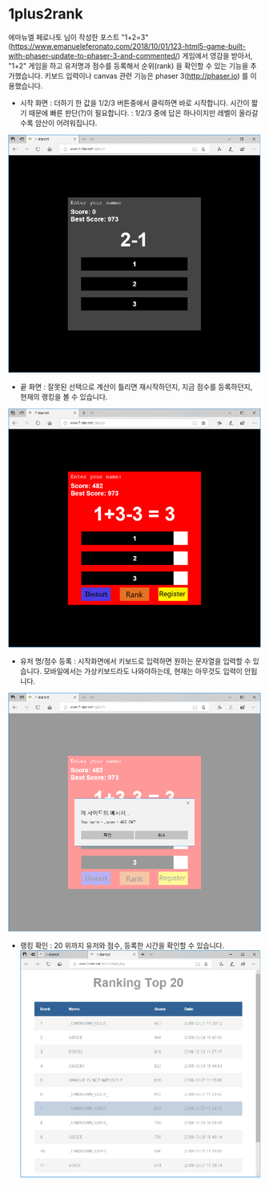 # 1plus2rank
에마뉴엘 페로나토 님이 작성한 포스트 "1+2=3"(https://www.emanueleferonato.com/2018/10/01/123-html5-game-built-with-phaser-update-to-phaser-3-and-commented/) 게임에서 영감을 받아서, "1+2" 게임을 하고 유저명과 점수를 등록해서 순위(rank) 을 확인할 수 있는 기능을 추가했습니다. 키보드 입력이나 canvas 관련 기능은 phaser 3(http://phaser.io) 를 이용했습니다.

* 시작 화면
: 더하기 한 값을 1/2/3 버튼중에서 클릭하면 바로 시작합니다. 시간이 짧기 때문에 빠른 판단(?)이 필요합니다.
: 1/2/3 중에 답은 하나이지만 레벨이 올라갈수록 암산이 어려워집니다.

![시작](doc/1plus2_start.png)

* 끝 화면
: 잘못된 선택으로 계산이 틀리면 재시작하던지, 지금 점수를 등록하던지, 현재의 랭킹을 볼 수 있습니다.

![끝](doc/1plus2_end.png)

* 유저 명/점수 등록
: 시작화면에서 키보드로 입력하면 원하는 문자열을 입력할 수 있습니다. 모바일에서는 가상키보드라도 나와야하는데, 현재는 아무것도 입력이 안됩니다.

![등록](doc/1plus2_register.png)

* 랭킹 확인
: 20 위까지 유저와 점수, 등록한 시간을 확인할 수 있습니다.
![랭킹](doc/1plus2_ranking.png)
